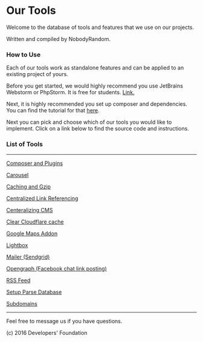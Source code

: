 # Our Tools

Welcome to the database of tools and features that we use on our projects.

Written and compiled by NobodyRandom.

### How to Use

Each of our tools work as standalone features and can be applied to an existing project of yours. 

Before you get started, we would highly recommend you use JetBrains Webstorm or PhpStorm. It is free for students. [Link.](https://www.jetbrains.com/products.html)

Next, it is highly recommended you set up composer and dependencies. You can find the tutorial for that [here](/!composer_and__plugins/).

Next you can pick and choose which of our tools you would like to implement. 
Click on a link below to find the source code and instructions. 

### List of Tools

------------------------

[Composer and Plugins](!composer_and_plugins/)

[Carousel](3x_carousel/)

[Caching and Gzip](caching_and_gzip/)

[Centralized Link Referencing](centralized_link_referencing/)

[Centeralizing CMS](centralizing_cms/)

[Clear Cloudflare cache](clear_cloudflare_cache/)

[Google Maps Addon](google_map)

[Lightbox](lightbox/)

[Mailer (Sendgrid)](mailer/)

[Opengraph (Facebook chat link posting)](opengraph_\(facebook_chat_link_posting\)/)

[RSS Feed](rss_feed/)

[Setup Parse Database](setup_parse_database/)

[Subdomains](subdomain/)

--------------------------


 Feel free to message us if you have questions.


(c) 2016 Developers' Foundation